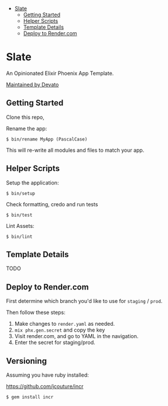 <!-- START doctoc generated TOC please keep comment here to allow auto update -->
<!-- DON'T EDIT THIS SECTION, INSTEAD RE-RUN doctoc TO UPDATE -->

- [Slate](#slate)
  - [Getting Started](#getting-started)
  - [Helper Scripts](#helper-scripts)
  - [Template Details](#template-details)
  - [Deploy to Render.com](#deploy-to-rendercom)

<!-- END doctoc generated TOC please keep comment here to allow auto update -->

# Slate

An Opinionated Elixir Phoenix App Template.

[Maintained by Devato](https://devato.com)

## Getting Started

Clone this repo,

Rename the app:

```
$ bin/rename MyApp (PascalCase)
```

This will re-write all modules and files to match your app.

## Helper Scripts

Setup the application:

```
$ bin/setup
```

Check formatting, credo and run tests

```
$ bin/test
```

Lint Assets:

```
$ bin/lint
```

## Template Details

TODO

## Deploy to Render.com

First determine which branch you'd like to use for `staging` / `prod`.

Then follow these steps:

1. Make changes to `render.yaml` as needed.
2. `mix phx.gen.secret` and copy the key
3. Visit render.com, and go to YAML in the navigation.
4. Enter the secret for staging/prod.

## Versioning

Assuming you have ruby installed:

https://github.com/jcouture/incr

```
$ gem install incr
```
